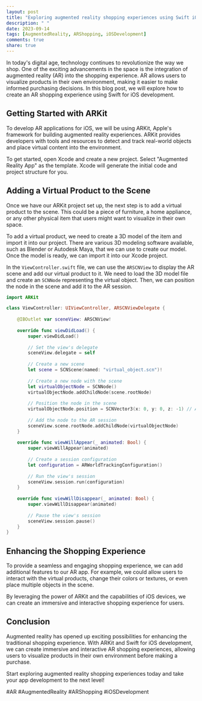 ```yaml
---
layout: post
title: "Exploring augmented reality shopping experiences using Swift iOS development"
description: " "
date: 2023-09-14
tags: [AugmentedReality, ARShopping, iOSDevelopment]
comments: true
share: true
---
```


In today's digital age, technology continues to revolutionize the way we shop. One of the exciting advancements in the space is the integration of augmented reality (AR) into the shopping experience. AR allows users to visualize products in their own environment, making it easier to make informed purchasing decisions. In this blog post, we will explore how to create an AR shopping experience using Swift for iOS development.

## Getting Started with ARKit

To develop AR applications for iOS, we will be using ARKit, Apple's framework for building augmented reality experiences. ARKit provides developers with tools and resources to detect and track real-world objects and place virtual content into the environment.

To get started, open Xcode and create a new project. Select "Augmented Reality App" as the template. Xcode will generate the initial code and project structure for you.

## Adding a Virtual Product to the Scene

Once we have our ARKit project set up, the next step is to add a virtual product to the scene. This could be a piece of furniture, a home appliance, or any other physical item that users might want to visualize in their own space.

To add a virtual product, we need to create a 3D model of the item and import it into our project. There are various 3D modeling software available, such as Blender or Autodesk Maya, that we can use to create our model. Once the model is ready, we can import it into our Xcode project.

In the `ViewController.swift` file, we can use the `ARSCNView` to display the AR scene and add our virtual product to it. We need to load the 3D model file and create an `SCNNode` representing the virtual object. Then, we can position the node in the scene and add it to the AR session.

```swift
import ARKit

class ViewController: UIViewController, ARSCNViewDelegate {
    
    @IBOutlet var sceneView: ARSCNView!
    
    override func viewDidLoad() {
        super.viewDidLoad()
        
        // Set the view's delegate
        sceneView.delegate = self
        
        // Create a new scene
        let scene = SCNScene(named: "virtual_object.scn")!
        
        // Create a new node with the scene
        let virtualObjectNode = SCNNode()
        virtualObjectNode.addChildNode(scene.rootNode)
        
        // Position the node in the scene
        virtualObjectNode.position = SCNVector3(x: 0, y: 0, z: -1) // Adjust as needed
        
        // Add the node to the AR session
        sceneView.scene.rootNode.addChildNode(virtualObjectNode)
    }
    
    override func viewWillAppear(_ animated: Bool) {
        super.viewWillAppear(animated)
        
        // Create a session configuration
        let configuration = ARWorldTrackingConfiguration()
        
        // Run the view's session
        sceneView.session.run(configuration)
    }
    
    override func viewWillDisappear(_ animated: Bool) {
        super.viewWillDisappear(animated)
        
        // Pause the view's session
        sceneView.session.pause()
    }
}
```

## Enhancing the Shopping Experience

To provide a seamless and engaging shopping experience, we can add additional features to our AR app. For example, we could allow users to interact with the virtual products, change their colors or textures, or even place multiple objects in the scene.

By leveraging the power of ARKit and the capabilities of iOS devices, we can create an immersive and interactive shopping experience for users.

## Conclusion

Augmented reality has opened up exciting possibilities for enhancing the traditional shopping experience. With ARKit and Swift for iOS development, we can create immersive and interactive AR shopping experiences, allowing users to visualize products in their own environment before making a purchase.

Start exploring augmented reality shopping experiences today and take your app development to the next level!

#AR #AugmentedReality #ARShopping #iOSDevelopment